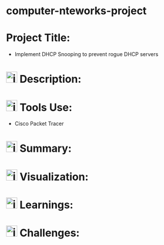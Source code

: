 # computer-nteworks-project

# Project Title:
- Implement DHCP Snooping to prevent rogue DHCP servers

# <img width="30" height="30" alt="image" src="https://github.com/user-attachments/assets/63687b28-62e0-4a18-b9a7-02efc50dceb5" /> Description:

# <img width="30" height="30" alt="image" src="https://github.com/user-attachments/assets/26780cf3-4554-4e0a-9701-d7c2fe060223" /> Tools Use:
- Cisco Packet Tracer

# <img width="30" height="30" alt="image" src="https://github.com/user-attachments/assets/8f149832-d9f8-428b-82c2-bc6de41a6597" /> Summary:

# <img width="30" height="30" alt="image" src="https://github.com/user-attachments/assets/993d7e4b-b8fd-4d2c-93ba-01bea864d133" /> Visualization:

# <img width="30" height="30" alt="image" src="https://github.com/user-attachments/assets/f2821bd8-bb52-4edc-919c-0bf6fa2e7233" /> Learnings:

# <img width="30" height="30" alt="image" src="https://github.com/user-attachments/assets/db740343-76e3-425d-9991-d39f704abfdc" /> Challenges:

